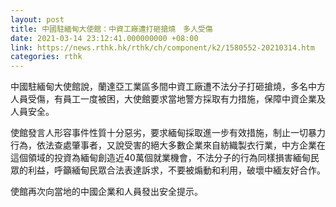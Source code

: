 ```yaml
---
layout: post
title: 中國駐緬甸大使館：中資工廠遭打砸搶燒　多人受傷
date: 2021-03-14 23:12:41.000000000 +08:00
link: https://news.rthk.hk/rthk/ch/component/k2/1580552-20210314.htm
categories: rthk
---
```


中國駐緬甸大使館說，蘭達亞工業區多間中資工廠遭不法分子打砸搶燒，多名中方人員受傷，有員工一度被困，大使館要求當地警方採取有力措施，保障中資企業及人員安全。

使館發言人形容事件性質十分惡劣，要求緬甸採取進一步有效措施，制止一切暴力行為，依法查處肇事者，又說受害的絕大多數企業來自紡織製衣行業，中方企業在這個領域的投資為緬甸創造近40萬個就業機會，不法分子的行為同樣損害緬甸民眾的利益，呼籲緬甸民眾合法表達訴求，不要被煽動和利用，破壞中緬友好合作。

使館再次向當地的中國企業和人員發出安全提示。
